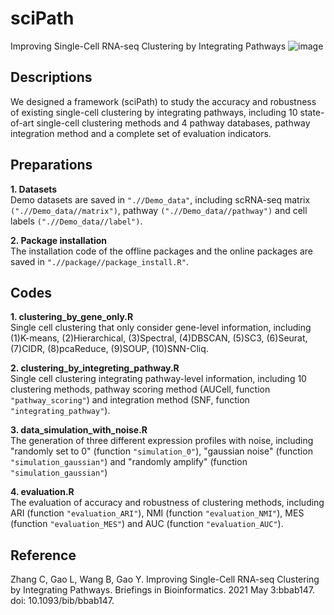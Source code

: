 # sciPath
Improving Single-Cell RNA-seq Clustering by Integrating Pathways
![image](https://github.com/chenxing-zhang/sciPath/blob/master/sciPath/sciPath_schematic.png)

## Descriptions
We designed a framework (sciPath) to study the accuracy and robustness of existing single-cell clustering by integrating pathways, including 10 state-of-art single-cell clustering methods and 4 pathway databases, pathway integration method and a complete set of evaluation indicators.

## Preparations
**1. Datasets**  
Demo datasets are saved in `".//Demo_data"`, including scRNA-seq matrix `(".//Demo_data//matrix")`, pathway `(".//Demo_data//pathway")` and cell labels `(".//Demo_data//label")`.

**2. Package installation**  
The installation code of the offline packages and the online packages are saved in `".//package//package_install.R"`.
 
## Codes
**1. clustering_by_gene_only.R**  
Single cell clustering that only consider gene-level information, including (1)K-means, (2)Hierarchical, (3)Spectral, (4)DBSCAN, (5)SC3, (6)Seurat, (7)CIDR, (8)pcaReduce, (9)SOUP, (10)SNN-Cliq. 
  
**2. clustering_by_integreting_pathway.R**  
Single cell clustering integrating pathway-level information, including 10 clustering methods, pathway scoring method (AUCell, function `"pathway_scoring"`) and integration method (SNF, function `"integrating_pathway"`).
  
**3. data_simulation_with_noise.R**  
The generation of three different expression profiles with noise, including "randomly set to 0" (function `"simulation_0"`), "gaussian noise" (function `"simulation_gaussian"`) and "randomly amplify" (function `"simulation_gaussian"`)

**4. evaluation.R**  
The evaluation of accuracy and robustness of clustering methods, including ARI (function `"evaluation_ARI"`), NMI (function `"evaluation_NMI"`), MES (function `"evaluation_MES"`) and AUC (function `"evaluation_AUC"`).

## Reference
Zhang C, Gao L, Wang B, Gao Y. Improving Single-Cell RNA-seq Clustering by Integrating Pathways. Briefings in Bioinformatics. 2021 May 3:bbab147. doi: 10.1093/bib/bbab147. 
